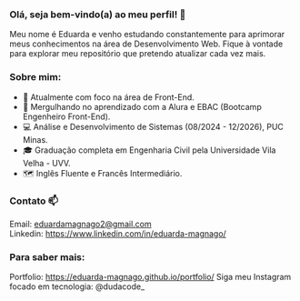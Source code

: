 ### Olá, seja bem-vindo(a) ao meu perfil! 👋
Meu nome é Eduarda e venho estudando constantemente para aprimorar meus conhecimentos na área de Desenvolvimento Web. 
Fique à vontade para explorar meu repositório que pretendo atualizar cada vez mais.

### Sobre mim:
- 🔭 Atualmente com foco na área de Front-End.
- 🤿 Mergulhando no aprendizado com a Alura e EBAC (Bootcamp Engenheiro Front-End).
- 💻 Análise e Desenvolvimento de Sistemas (08/2024 - 12/2026), PUC Minas.
- 🎓 Graduação completa em Engenharia Civil pela Universidade Vila Velha - UVV.
- 🗺️ Inglês Fluente e Francês Intermediário. 

### Contato 📫
Email: eduardamagnago2@gmail.com<br>
Linkedin: https://www.linkedin.com/in/eduarda-magnago/<br>

### Para saber mais:
Portfolio: https://eduarda-magnago.github.io/portfolio/
Siga meu Instagram focado em tecnologia: @dudacode_
